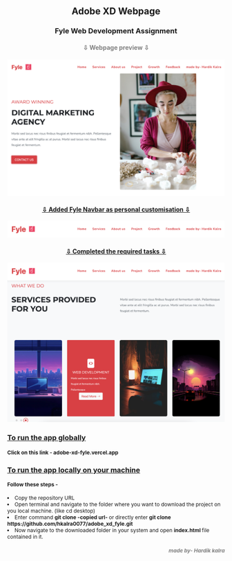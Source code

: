 <h2 align="center">
Adobe XD Webpage
</h2>
<h3 align="center" >
Fyle Web Development Assignment
</h3>
<h4 align="center" style="color:gray">
⇩  Webpage preview  ⇩
</h4>
<img src="./adobe_xd_fyle/images/p1.png" alt="webpage preview 1">
<h4 align="center"><u>
⇩  Added Fyle Navbar as personal customisation  ⇩</u></h4>
<img src="./adobe_xd_fyle/images/p2.png" alt="webpage preview 1">
<h4 align="center"><u>
⇩  Completed the required tasks   ⇩</u></h4>
<img src="./adobe_xd_fyle/images/p3.png" alt="webpage preview 1">

<h3><u>
To run the app globally</u></h3>

<h4 style="font-size:12px">Click on this link - adobe-xd-fyle.vercel.app</h4>

<h3><u>To run the app locally on your machine</u></h3>

<h4 style="font-size:12px">Follow these steps -</h4>

<li style="font-size:12px">Copy the repository URL</li>
<li style="font-size:12px">Open terminal and navigate to the folder where you want to download the project on you local machine. (like cd desktop)</li>
<li style="font-size:12px">Enter command <b>git clone -copied url- </b> or directly enter <b>git clone https://github.com/hkalra0077/adobe_xd_fyle.git</b></li>
<li style="font-size:12px">Now navigate to the downloaded folder in your system and open <b>index.html </b>file contained in it.</li>
<h4 align="right" style="font-size:12px; color:gray"><i>made by- Hardik kalra</h4>
